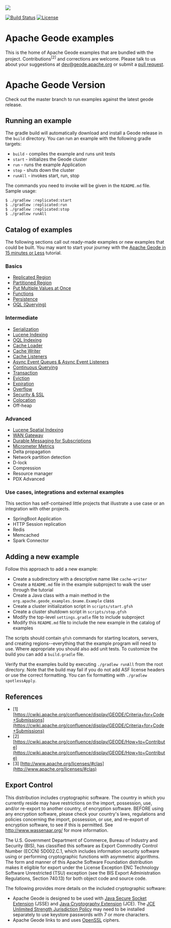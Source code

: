 <!--
Licensed to the Apache Software Foundation (ASF) under one or more
contributor license agreements.  See the NOTICE file distributed with
this work for additional information regarding copyright ownership.
The ASF licenses this file to You under the Apache License, Version 2.0
(the "License"); you may not use this file except in compliance with
the License.  You may obtain a copy of the License at

     http://www.apache.org/licenses/LICENSE-2.0

Unless required by applicable law or agreed to in writing, software
distributed under the License is distributed on an "AS IS" BASIS,
WITHOUT WARRANTIES OR CONDITIONS OF ANY KIND, either express or implied.
See the License for the specific language governing permissions and
limitations under the License.
-->

[<img src="https://geode.apache.org/img/Apache_Geode_logo.png" align="center"/>](http://geode.apache.org)

[![Build Status](https://api.travis-ci.org/apache/geode-examples.svg?branch=develop)](https://travis-ci.org.apache.geode_examples) [![License](https://img.shields.io/badge/License-Apache%202.0-blue.svg)](https://www.apache.org/licenses/LICENSE-2.0)

# Apache Geode examples

This is the home of Apache Geode examples that are bundled with the project.
Contributions<sup>[2]</sup> and corrections are welcome. Please talk to us
about your suggestions at [dev@geode.apache.org](mailto:dev@geode.apache.org)
or submit a [pull request](https://github.com/apache/geode/pull/new/develop).

# Apache Geode Version

Check out the master branch to run examples against the latest geode release.

## Running an example

The gradle build will automatically download and install a Geode release in the
`build` directory. You can run an example with the following gradle targets:

* `build` - compiles the example and runs unit tests
* `start` - initializes the Geode cluster
* `run` - runs the example Application
* `stop` - shuts down the cluster
* `runAll` - invokes start, run, stop

The commands you need to invoke will be given in the `README.md` file. Sample
usage:

    $ ./gradlew :replicated:start
    $ ./gradlew :replicated:run
    $ ./gradlew :replicated:stop
    $ ./gradlew runAll

## Catalog of examples

The following sections call out ready-made examples or new examples that could
be built. You may want to start your journey with the [Apache Geode in 15
minutes or
Less](http://geode.apache.org/docs/guide/13/getting_started/15_minute_quickstart_gfsh.html)
tutorial.

### Basics

*  [Replicated Region](replicated/README.md)
*  [Partitioned Region](partitioned/README.md)
*  [Put Multiple Values at Once](putall/README.md)
*  [Functions](functions/README.md)
*  [Persistence](persistence/README.md)
*  [OQL (Querying)](queries/README.md)

### Intermediate

*  [Serialization](serialization/README.md)
*  [Lucene Indexing](lucene/README.md)
*  [OQL Indexing](indexes/README.md)
*  [Cache Loader](loader/README.md)
*  [Cache Writer](writer/README.md)
*  [Cache Listeners](listener/README.md)
*  [Async Event Queues & Async Event Listeners](async/README.md)
*  [Continuous Querying](cq/README.md)
*  [Transaction](transaction/README.md)
*  [Eviction](eviction/README.md)
*  [Expiration](expiration/README.md)
*  [Overflow](overflow/README.md)
*  [Security & SSL](clientSecurity/README.md)
*  [Colocation](colocation/README.md)
*  Off-heap

### Advanced

*  [Lucene Spatial Indexing](luceneSpatial/README.md)
*  [WAN Gateway](wan/README.md)
*  [Durable Messaging for Subscriptions](durableMessaging/README.md)
*  [Micrometer Metrics](micrometerMetrics/README.md)
*  Delta propagation
*  Network partition detection
*  D-lock
*  Compression
*  Resource manager
*  PDX Advanced

### Use cases, integrations and external examples

This section has self-contained little projects that illustrate a use case or
an integration with other projects.

*  SpringBoot Application
*  HTTP Session replication
*  Redis
*  Memcached
*  Spark Connector

## Adding a new example

Follow this approach to add a new example:

* Create a subdirectory with a descriptive name like `cache-writer`
* Create a `README.md` file in the example subproject to walk the user through the tutorial
* Create a Java class with a main method in the `org.apache.geode_examples.$name.Example` class
* Create a cluster initialization script in `scripts/start.gfsh`
* Create a cluster shutdown script in `scripts/stop.gfsh`
* Modify the top-level `settings.gradle` file to include subproject
* Modify this `README.md` file to include the new example in the catalog of examples

The scripts should contain `gfsh` commands for starting locators, servers, and
creating regions--everything that the example program will need to use. Where
appropriate you should also add unit tests. To customize the build you can add
a `build.gradle` file.

Verify that the examples build by executing `./gradlew runAll` from the root directory.
Note that the build may fail if you do not add ASF license headers or use the
correct formatting. You can fix formatting with `./gradlew spotlessApply`.

## References

- [1]  [https://cwiki.apache.org/confluence/display/GEODE/Criteria+for+Code+Submissions](https://cwiki.apache.org/confluence/display/GEODE/Criteria+for+Code+Submissions)
- [2]  [https://cwiki.apache.org/confluence/display/GEODE/How+to+Contribute](https://cwiki.apache.org/confluence/display/GEODE/How+to+Contribute)
- [3]  [http://www.apache.org/licenses/#clas](http://www.apache.org/licenses/#clas)

## Export Control

This distribution includes cryptographic software.
The country in which you currently reside may have restrictions
on the import, possession, use, and/or re-export to another country,
of encryption software. BEFORE using any encryption software,
please check your country's laws, regulations and policies
concerning the import, possession, or use, and re-export of
encryption software, to see if this is permitted.
See <http://www.wassenaar.org/> for more information.

The U.S. Government Department of Commerce, Bureau of Industry and Security (BIS),
has classified this software as Export Commodity Control Number (ECCN) 5D002.C.1,
which includes information security software using or performing
cryptographic functions with asymmetric algorithms.
The form and manner of this Apache Software Foundation distribution makes
it eligible for export under the License Exception
ENC Technology Software Unrestricted (TSU) exception
(see the BIS Export Administration Regulations, Section 740.13)
for both object code and source code.

The following provides more details on the included cryptographic software:

* Apache Geode is designed to be used with
  [Java Secure Socket Extension](https://docs.oracle.com/javase/8/docs/technotes/guides/security/jsse/JSSERefGuide.html) (JSSE) and
  [Java Cryptography Extension](http://docs.oracle.com/javase/8/docs/technotes/guides/security/crypto/CryptoSpec.html) (JCE).
  The [JCE Unlimited Strength Jurisdiction Policy](http://www.oracle.com/technetwork/java/javase/downloads/jce8-download-2133166.html)
  may need to be installed separately to use keystore passwords with 7 or more characters.
* Apache Geode links to and uses [OpenSSL](https://www.openssl.org/) ciphers.
